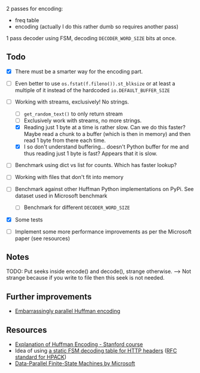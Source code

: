 2 passes for encoding:
- freq table
- encoding (actually I do this rather dumb so requires another pass)

1 pass decoder using FSM, decoding `DECODER_WORD_SIZE` bits at once.


## Todo

- [x] There must be a smarter way for the encoding part.
- [ ] Even better to use `os.fstat(f.fileno()).st_blksize` or at least a multiple of it instead of
  the hardcoded `io.DEFAULT_BUFFER_SIZE`
- [ ] Working with streams, exclusively! No strings.
    - [ ] `get_random_text()` to only return stream
    - [ ] Exclusively work with streams, no more strings.
    - [x] Reading just 1 byte at a time is rather slow. Can we do this faster? Maybe read a chunk to
      a buffer (which is then in memory) and then read 1 byte from there each time.
    - [x] I so don't understand buffering... doesn't Python buffer for me and thus reading just 1
      byte is fast? Appears that it is slow.
- [ ] Benchmark using dict vs list for counts. Which has faster lookup?
- [ ] Working with files that don't fit into memory
- [ ] Benchmark against other Huffman Python implementations on PyPi. See dataset used in Microsoft
  benchmark
    - [ ] Benchmark for different `DECODER_WORD_SIZE`
- [x] Some tests
- [ ] Implement some more performance improvements as per the Microsoft paper (see resources)


## Notes

 TODO: Put seeks inside encode() and decode(), strange
 otherwise. --> Not strange because if you write to
 file then this seek is not needed.

## Further improvements

- [Embarrassingly parallel Huffman encoding](http://www.ittc.ku.edu/~jsv/Papers/HoV95.pdcfull.pdf)

## Resources

-   [Explanation of Huffman Encoding - Stanford course](https://web.stanford.edu/class/archive/cs/cs106b/cs106b.1126/handouts/220%20Huffman%20Encoding.pdf)
-   Idea of using [a static FSM decoding table for HTTP headers](https://github.com/python-hyper/hpack/blob/master/src/hpack/huffman_table.py) ([RFC standard for HPACK](https://www.rfc-editor.org/rfc/rfc7541#appendix-B))
- [Data-Parallel Finite-State Machines by Microsoft](https://www.microsoft.com/en-us/research/wp-content/uploads/2016/02/asplos302-mytkowicz.pdf)
